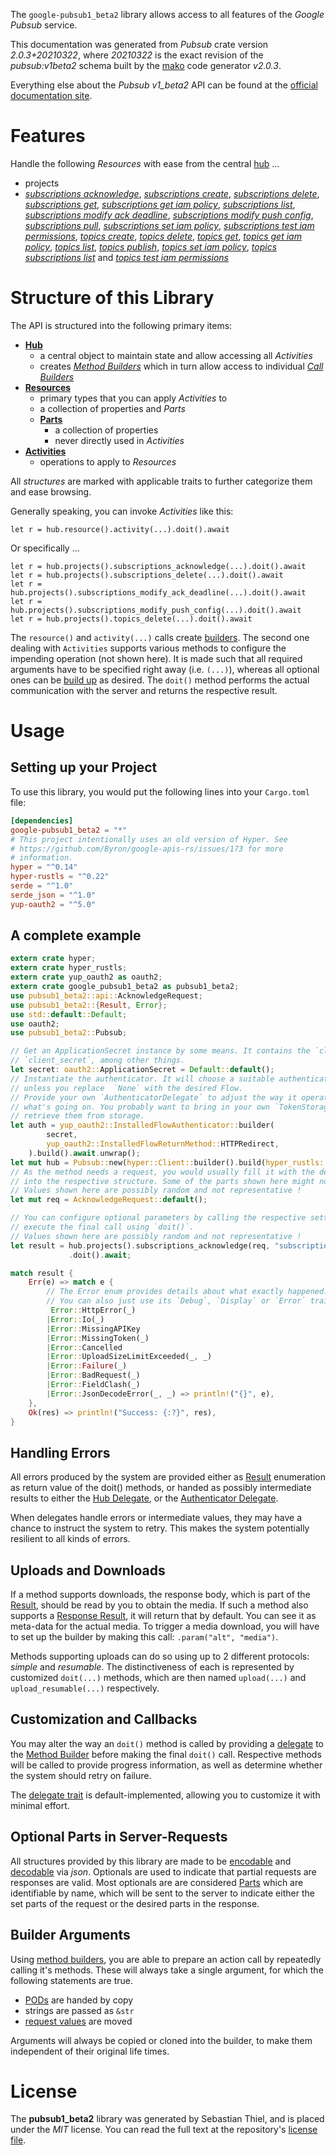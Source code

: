 <!---
DO NOT EDIT !
This file was generated automatically from 'src/mako/api/README.md.mako'
DO NOT EDIT !
-->
The `google-pubsub1_beta2` library allows access to all features of the *Google Pubsub* service.

This documentation was generated from *Pubsub* crate version *2.0.3+20210322*, where *20210322* is the exact revision of the *pubsub:v1beta2* schema built by the [mako](http://www.makotemplates.org/) code generator *v2.0.3*.

Everything else about the *Pubsub* *v1_beta2* API can be found at the
[official documentation site](https://cloud.google.com/pubsub/docs).
# Features

Handle the following *Resources* with ease from the central [hub](https://docs.rs/google-pubsub1_beta2/2.0.3+20210322/google_pubsub1_beta2/Pubsub) ... 

* projects
 * [*subscriptions acknowledge*](https://docs.rs/google-pubsub1_beta2/2.0.3+20210322/google_pubsub1_beta2/api::ProjectSubscriptionAcknowledgeCall), [*subscriptions create*](https://docs.rs/google-pubsub1_beta2/2.0.3+20210322/google_pubsub1_beta2/api::ProjectSubscriptionCreateCall), [*subscriptions delete*](https://docs.rs/google-pubsub1_beta2/2.0.3+20210322/google_pubsub1_beta2/api::ProjectSubscriptionDeleteCall), [*subscriptions get*](https://docs.rs/google-pubsub1_beta2/2.0.3+20210322/google_pubsub1_beta2/api::ProjectSubscriptionGetCall), [*subscriptions get iam policy*](https://docs.rs/google-pubsub1_beta2/2.0.3+20210322/google_pubsub1_beta2/api::ProjectSubscriptionGetIamPolicyCall), [*subscriptions list*](https://docs.rs/google-pubsub1_beta2/2.0.3+20210322/google_pubsub1_beta2/api::ProjectSubscriptionListCall), [*subscriptions modify ack deadline*](https://docs.rs/google-pubsub1_beta2/2.0.3+20210322/google_pubsub1_beta2/api::ProjectSubscriptionModifyAckDeadlineCall), [*subscriptions modify push config*](https://docs.rs/google-pubsub1_beta2/2.0.3+20210322/google_pubsub1_beta2/api::ProjectSubscriptionModifyPushConfigCall), [*subscriptions pull*](https://docs.rs/google-pubsub1_beta2/2.0.3+20210322/google_pubsub1_beta2/api::ProjectSubscriptionPullCall), [*subscriptions set iam policy*](https://docs.rs/google-pubsub1_beta2/2.0.3+20210322/google_pubsub1_beta2/api::ProjectSubscriptionSetIamPolicyCall), [*subscriptions test iam permissions*](https://docs.rs/google-pubsub1_beta2/2.0.3+20210322/google_pubsub1_beta2/api::ProjectSubscriptionTestIamPermissionCall), [*topics create*](https://docs.rs/google-pubsub1_beta2/2.0.3+20210322/google_pubsub1_beta2/api::ProjectTopicCreateCall), [*topics delete*](https://docs.rs/google-pubsub1_beta2/2.0.3+20210322/google_pubsub1_beta2/api::ProjectTopicDeleteCall), [*topics get*](https://docs.rs/google-pubsub1_beta2/2.0.3+20210322/google_pubsub1_beta2/api::ProjectTopicGetCall), [*topics get iam policy*](https://docs.rs/google-pubsub1_beta2/2.0.3+20210322/google_pubsub1_beta2/api::ProjectTopicGetIamPolicyCall), [*topics list*](https://docs.rs/google-pubsub1_beta2/2.0.3+20210322/google_pubsub1_beta2/api::ProjectTopicListCall), [*topics publish*](https://docs.rs/google-pubsub1_beta2/2.0.3+20210322/google_pubsub1_beta2/api::ProjectTopicPublishCall), [*topics set iam policy*](https://docs.rs/google-pubsub1_beta2/2.0.3+20210322/google_pubsub1_beta2/api::ProjectTopicSetIamPolicyCall), [*topics subscriptions list*](https://docs.rs/google-pubsub1_beta2/2.0.3+20210322/google_pubsub1_beta2/api::ProjectTopicSubscriptionListCall) and [*topics test iam permissions*](https://docs.rs/google-pubsub1_beta2/2.0.3+20210322/google_pubsub1_beta2/api::ProjectTopicTestIamPermissionCall)




# Structure of this Library

The API is structured into the following primary items:

* **[Hub](https://docs.rs/google-pubsub1_beta2/2.0.3+20210322/google_pubsub1_beta2/Pubsub)**
    * a central object to maintain state and allow accessing all *Activities*
    * creates [*Method Builders*](https://docs.rs/google-pubsub1_beta2/2.0.3+20210322/google_pubsub1_beta2/client::MethodsBuilder) which in turn
      allow access to individual [*Call Builders*](https://docs.rs/google-pubsub1_beta2/2.0.3+20210322/google_pubsub1_beta2/client::CallBuilder)
* **[Resources](https://docs.rs/google-pubsub1_beta2/2.0.3+20210322/google_pubsub1_beta2/client::Resource)**
    * primary types that you can apply *Activities* to
    * a collection of properties and *Parts*
    * **[Parts](https://docs.rs/google-pubsub1_beta2/2.0.3+20210322/google_pubsub1_beta2/client::Part)**
        * a collection of properties
        * never directly used in *Activities*
* **[Activities](https://docs.rs/google-pubsub1_beta2/2.0.3+20210322/google_pubsub1_beta2/client::CallBuilder)**
    * operations to apply to *Resources*

All *structures* are marked with applicable traits to further categorize them and ease browsing.

Generally speaking, you can invoke *Activities* like this:

```Rust,ignore
let r = hub.resource().activity(...).doit().await
```

Or specifically ...

```ignore
let r = hub.projects().subscriptions_acknowledge(...).doit().await
let r = hub.projects().subscriptions_delete(...).doit().await
let r = hub.projects().subscriptions_modify_ack_deadline(...).doit().await
let r = hub.projects().subscriptions_modify_push_config(...).doit().await
let r = hub.projects().topics_delete(...).doit().await
```

The `resource()` and `activity(...)` calls create [builders][builder-pattern]. The second one dealing with `Activities` 
supports various methods to configure the impending operation (not shown here). It is made such that all required arguments have to be 
specified right away (i.e. `(...)`), whereas all optional ones can be [build up][builder-pattern] as desired.
The `doit()` method performs the actual communication with the server and returns the respective result.

# Usage

## Setting up your Project

To use this library, you would put the following lines into your `Cargo.toml` file:

```toml
[dependencies]
google-pubsub1_beta2 = "*"
# This project intentionally uses an old version of Hyper. See
# https://github.com/Byron/google-apis-rs/issues/173 for more
# information.
hyper = "^0.14"
hyper-rustls = "^0.22"
serde = "^1.0"
serde_json = "^1.0"
yup-oauth2 = "^5.0"
```

## A complete example

```Rust
extern crate hyper;
extern crate hyper_rustls;
extern crate yup_oauth2 as oauth2;
extern crate google_pubsub1_beta2 as pubsub1_beta2;
use pubsub1_beta2::api::AcknowledgeRequest;
use pubsub1_beta2::{Result, Error};
use std::default::Default;
use oauth2;
use pubsub1_beta2::Pubsub;

// Get an ApplicationSecret instance by some means. It contains the `client_id` and 
// `client_secret`, among other things.
let secret: oauth2::ApplicationSecret = Default::default();
// Instantiate the authenticator. It will choose a suitable authentication flow for you, 
// unless you replace  `None` with the desired Flow.
// Provide your own `AuthenticatorDelegate` to adjust the way it operates and get feedback about 
// what's going on. You probably want to bring in your own `TokenStorage` to persist tokens and
// retrieve them from storage.
let auth = yup_oauth2::InstalledFlowAuthenticator::builder(
        secret,
        yup_oauth2::InstalledFlowReturnMethod::HTTPRedirect,
    ).build().await.unwrap();
let mut hub = Pubsub::new(hyper::Client::builder().build(hyper_rustls::HttpsConnector::with_native_roots()), auth);
// As the method needs a request, you would usually fill it with the desired information
// into the respective structure. Some of the parts shown here might not be applicable !
// Values shown here are possibly random and not representative !
let mut req = AcknowledgeRequest::default();

// You can configure optional parameters by calling the respective setters at will, and
// execute the final call using `doit()`.
// Values shown here are possibly random and not representative !
let result = hub.projects().subscriptions_acknowledge(req, "subscription")
             .doit().await;

match result {
    Err(e) => match e {
        // The Error enum provides details about what exactly happened.
        // You can also just use its `Debug`, `Display` or `Error` traits
         Error::HttpError(_)
        |Error::Io(_)
        |Error::MissingAPIKey
        |Error::MissingToken(_)
        |Error::Cancelled
        |Error::UploadSizeLimitExceeded(_, _)
        |Error::Failure(_)
        |Error::BadRequest(_)
        |Error::FieldClash(_)
        |Error::JsonDecodeError(_, _) => println!("{}", e),
    },
    Ok(res) => println!("Success: {:?}", res),
}

```
## Handling Errors

All errors produced by the system are provided either as [Result](https://docs.rs/google-pubsub1_beta2/2.0.3+20210322/google_pubsub1_beta2/client::Result) enumeration as return value of
the doit() methods, or handed as possibly intermediate results to either the 
[Hub Delegate](https://docs.rs/google-pubsub1_beta2/2.0.3+20210322/google_pubsub1_beta2/client::Delegate), or the [Authenticator Delegate](https://docs.rs/yup-oauth2/*/yup_oauth2/trait.AuthenticatorDelegate.html).

When delegates handle errors or intermediate values, they may have a chance to instruct the system to retry. This 
makes the system potentially resilient to all kinds of errors.

## Uploads and Downloads
If a method supports downloads, the response body, which is part of the [Result](https://docs.rs/google-pubsub1_beta2/2.0.3+20210322/google_pubsub1_beta2/client::Result), should be
read by you to obtain the media.
If such a method also supports a [Response Result](https://docs.rs/google-pubsub1_beta2/2.0.3+20210322/google_pubsub1_beta2/client::ResponseResult), it will return that by default.
You can see it as meta-data for the actual media. To trigger a media download, you will have to set up the builder by making
this call: `.param("alt", "media")`.

Methods supporting uploads can do so using up to 2 different protocols: 
*simple* and *resumable*. The distinctiveness of each is represented by customized 
`doit(...)` methods, which are then named `upload(...)` and `upload_resumable(...)` respectively.

## Customization and Callbacks

You may alter the way an `doit()` method is called by providing a [delegate](https://docs.rs/google-pubsub1_beta2/2.0.3+20210322/google_pubsub1_beta2/client::Delegate) to the 
[Method Builder](https://docs.rs/google-pubsub1_beta2/2.0.3+20210322/google_pubsub1_beta2/client::CallBuilder) before making the final `doit()` call. 
Respective methods will be called to provide progress information, as well as determine whether the system should 
retry on failure.

The [delegate trait](https://docs.rs/google-pubsub1_beta2/2.0.3+20210322/google_pubsub1_beta2/client::Delegate) is default-implemented, allowing you to customize it with minimal effort.

## Optional Parts in Server-Requests

All structures provided by this library are made to be [encodable](https://docs.rs/google-pubsub1_beta2/2.0.3+20210322/google_pubsub1_beta2/client::RequestValue) and 
[decodable](https://docs.rs/google-pubsub1_beta2/2.0.3+20210322/google_pubsub1_beta2/client::ResponseResult) via *json*. Optionals are used to indicate that partial requests are responses 
are valid.
Most optionals are are considered [Parts](https://docs.rs/google-pubsub1_beta2/2.0.3+20210322/google_pubsub1_beta2/client::Part) which are identifiable by name, which will be sent to 
the server to indicate either the set parts of the request or the desired parts in the response.

## Builder Arguments

Using [method builders](https://docs.rs/google-pubsub1_beta2/2.0.3+20210322/google_pubsub1_beta2/client::CallBuilder), you are able to prepare an action call by repeatedly calling it's methods.
These will always take a single argument, for which the following statements are true.

* [PODs][wiki-pod] are handed by copy
* strings are passed as `&str`
* [request values](https://docs.rs/google-pubsub1_beta2/2.0.3+20210322/google_pubsub1_beta2/client::RequestValue) are moved

Arguments will always be copied or cloned into the builder, to make them independent of their original life times.

[wiki-pod]: http://en.wikipedia.org/wiki/Plain_old_data_structure
[builder-pattern]: http://en.wikipedia.org/wiki/Builder_pattern
[google-go-api]: https://github.com/google/google-api-go-client

# License
The **pubsub1_beta2** library was generated by Sebastian Thiel, and is placed 
under the *MIT* license.
You can read the full text at the repository's [license file][repo-license].

[repo-license]: https://github.com/Byron/google-apis-rsblob/main/LICENSE.md
